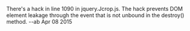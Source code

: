There's a hack in line 1090 in jquery.Jcrop.js. The hack prevents DOM element leakage through the event that is not unbound in the destroy() method. --ab Apr 08 2015